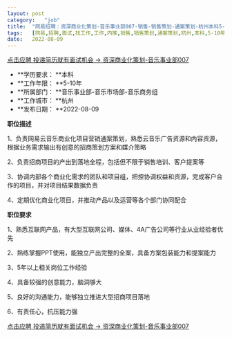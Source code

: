 ```yaml
---
layout:	post
category:	"job"
title:	"网易招聘：资深商业化策划-音乐事业部007-销售-销售策划-通案策划-杭州本科5-10年"
tags:	[网易,招聘,面试,找工作,工作,内推,销售,销售策划,通案策划,杭州,本科,5-10年]
date:	2022-08-09
---
```


[点击应聘 投递简历就有面试机会 ->  资深商业化策划-音乐事业部007](http://mobile.bole.netease.com/bole/boleDetail?id=41752&employeeId=346f03c3cda5f04c&key=all)



- **学历要求： **本科
- **工作年限： **5-10年
- **所属部门： **音乐事业部-音乐市场部-音乐商务组
- **工作城市： **杭州
- **发布日期： **2022-08-09



**职位描述**

1、负责网易云音乐商业化项目营销通案策划，熟悉云音乐广告资源和内容资源，根据业务需求输出有创意的招商策划方案和媒介策略

2、负责招商项目的产出到落地全程，包括但不限于销售培训、客户提案等

3、协调内部各个商业化需求的团队和项目组，把控协调权益和资源，完成客户合作的项目，并对项目结果数据负责

4、定期优化商业化项目，并推动产品以及运营等各个部门协同配合



**职位要求**

1、熟悉互联网产品，有大型互联网公司、媒体、4A广告公司等行业从业经验者优先

2、熟练掌握PPT使用，能独立产出完整的全案，具备方案包装能力和提案能力

3、5年以上相关岗位工作经验

4、具备较强的创意能力，脑洞够大

5、良好的沟通能力，能够独立推进大型招商项目落地

6、有责任心，抗压能力强



[点击应聘 投递简历就有面试机会 ->  资深商业化策划-音乐事业部007](http://mobile.bole.netease.com/bole/boleDetail?id=41752&employeeId=346f03c3cda5f04c&key=all)